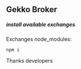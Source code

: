 ## Gekko Broker

##### install available exchanges

Exchanges node_modules:

```
npm i 
```


Thanks developers

